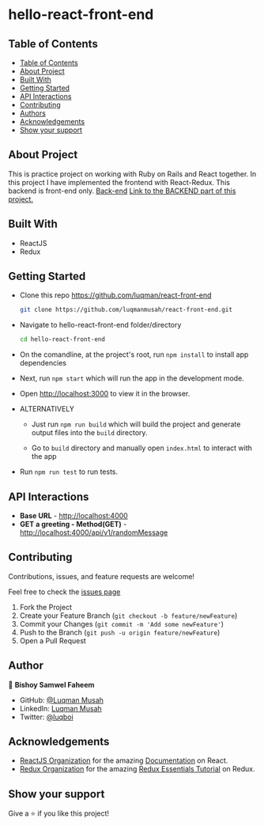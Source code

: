 # hello-react-front-end

## Table of Contents

- [Table of Contents](#table-of-contents)
- [About Project](#about-project)
- [Built With](#built-with)
- [Getting Started](#getting-started)
- [API Interactions](#api-interactions)
- [Contributing](#contributing)
- [Authors](#authors)
- [Acknowledgements](#acknowledgements)
- [Show your support](#show-your-support)

## About Project

This is practice project on working with Ruby on Rails and React together. In this project I have implemented the frontend with React-Redux. This backend is front-end only.
[Back-end](https://github.com/luqmanmusah/react-front-end)
[Link to the BACKEND part of this project.](https://github.com/luqmanmusah/react-back-end)

<!-- ![screenshot](./screenshot.png) -->

## Built With

- ReactJS
- Redux

## Getting Started

- Clone this repo <https://github.com/luqman/react-front-end>

  ```bash
  git clone https://github.com/luqmanmusah/react-front-end.git
  ```

- Navigate to hello-react-front-end folder/directory

  ```bash
  cd hello-react-front-end
  ```

- On the comandline, at the project's root, run `npm install` to install app dependencies

- Next, run `npm start` which will run the app in the development mode.

- Open [http://localhost:3000](http://localhost:3000) to view it in the browser.

- ALTERNATIVELY

  - Just run `npm run build` which will build the project and generate output files into the `build` directory.

  - Go to `build` directory and manually open `index.html` to interact with the app

- Run `npm run test` to run tests.

## API Interactions

- **Base URL** - <http://localhost:4000>
- **GET a greeting - Method(GET)** - <http://localhost:4000/api/v1/randomMessage>

## Contributing

Contributions, issues, and feature requests are welcome!

Feel free to check the [issues page](https://github.com/Luqmanmusah/react-front-end/issues)

1. Fork the Project
2. Create your Feature Branch (`git checkout -b feature/newFeature`)
3. Commit your Changes (`git commit -m 'Add some newFeature'`)
4. Push to the Branch (`git push -u origin feature/newFeature`)
5. Open a Pull Request

## Author
👤 **Bishoy Samwel Faheem**

- GitHub: [@Luqman Musah](https://github.com/luqmanmusah)
- LinkedIn: [Luqman Musah](https://www.linkedin.com/in/luqmanmusah/)
- Twitter: [@luqboi](https://twitter.com/luqboi)
## Acknowledgements

- [ReactJS Organization](https://reactjs.org/) for the amazing [Documentation](https://reactjs.org/docs/getting-started.html) on React.
- [Redux Organization](https://redux.js.org/) for the amazing [Redux Essentials Tutorial](https://redux.js.org/tutorials/essentials/part-1-overview-concepts) on Redux.


## Show your support

Give a ⭐️ if you like this project!

